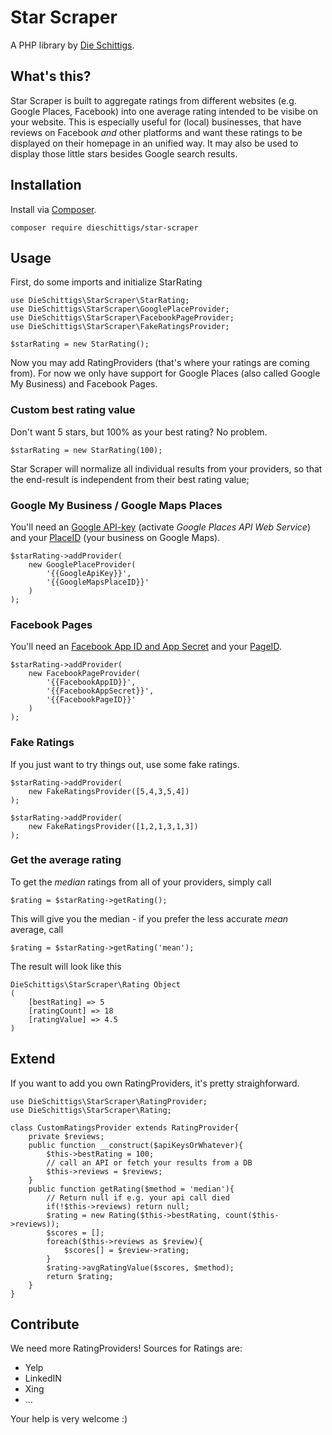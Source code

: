 # Star Scraper

A PHP library by [Die Schittigs](https://www.dieschittigs.de).

## What's this?

Star Scraper is built to aggregate ratings from different websites (e.g. Google Places, Facebook) into one average rating intended to be visibe on your website. This is especially useful for (local) businesses, that have reviews on Facebook *and* other platforms and want these ratings to be displayed on their homepage in an unified way. It may also be used to display those little stars besides Google search results.

## Installation

Install via [Composer](https://getcomposer.org).

    composer require dieschittigs/star-scraper

## Usage

First, do some imports and initialize StarRating

    use DieSchittigs\StarScraper\StarRating;
    use DieSchittigs\StarScraper\GooglePlaceProvider;
    use DieSchittigs\StarScraper\FacebookPageProvider;
    use DieSchittigs\StarScraper\FakeRatingsProvider;

    $starRating = new StarRating();

Now you may add RatingProviders (that's where your ratings are coming from). For now we only have support for Google Places (also called Google My Business) and Facebook Pages.

### Custom best rating value

Don't want 5 stars, but 100% as your best rating? No problem.

    $starRating = new StarRating(100);

Star Scraper will normalize all individual results from your providers, so that the end-result is independent from their best rating value;

### Google My Business / Google Maps Places

You'll need an [Google API-key](https://console.developers.google.com) (activate *Google Places API Web Service*) and your [PlaceID](https://developers.google.com/maps/documentation/javascript/examples/places-placeid-finder) (your business on Google Maps).

    $starRating->addProvider(
        new GooglePlaceProvider(
            '{{GoogleApiKey}}',
            '{{GoogleMapsPlaceID}}'
        )
    );

### Facebook Pages

You'll need an [Facebook App ID and App Secret](https://developers.facebook.com) and your [PageID](https://findmyfbid.com/).

    $starRating->addProvider(
        new FacebookPageProvider(
            '{{FacebookAppID}}',
            '{{FacebookAppSecret}}',
            '{{FacebookPageID}}'
        )
    );

### Fake Ratings

If you just want to try things out, use some fake ratings.

    $starRating->addProvider(
        new FakeRatingsProvider([5,4,3,5,4])
    );

    $starRating->addProvider(
        new FakeRatingsProvider([1,2,1,3,1,3])
    );

### Get the average rating

To get the *median* ratings from all of your providers, simply call

    $rating = $starRating->getRating();

This will give you the median - if you prefer the less accurate *mean* average, call

    $rating = $starRating->getRating('mean');

The result will look like this

    DieSchittigs\StarScraper\Rating Object
    (
        [bestRating] => 5
        [ratingCount] => 18
        [ratingValue] => 4.5
    )

## Extend

If you want to add you own RatingProviders, it's pretty straighforward.

    use DieSchittigs\StarScraper\RatingProvider;
    use DieSchittigs\StarScraper\Rating;

    class CustomRatingsProvider extends RatingProvider{
        private $reviews;
        public function __construct($apiKeysOrWhatever){
            $this->bestRating = 100;
            // call an API or fetch your results from a DB
            $this->reviews = $reviews;
        }
        public function getRating($method = 'median'){
            // Return null if e.g. your api call died
            if(!$this->reviews) return null;
            $rating = new Rating($this->bestRating, count($this->reviews));
            $scores = [];
            foreach($this->reviews as $review){
                $scores[] = $review->rating;
            }
            $rating->avgRatingValue($scores, $method);
            return $rating;
        }
    }

## Contribute

We need more RatingProviders! Sources for Ratings are:

- Yelp
- LinkedIN
- Xing
- ...

Your help is very welcome :)